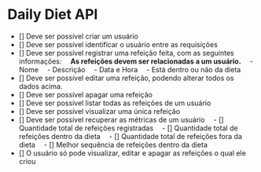 # Daily Diet API

- [] Deve ser possível criar um usuário
- [] Deve ser possível identificar o usuário entre as requisições
- [] Deve ser possível registrar uma refeição feita, com as seguintes informações: 
&ensp;&ensp;**As refeições devem ser relacionadas a um usuário.**
&ensp;&ensp;- Nome
&ensp;&ensp;- Descrição
&ensp;&ensp;- Data e Hora
&ensp;&ensp;- Está dentro ou não da dieta
- [] Deve ser possível editar uma refeição, podendo alterar todos os dados acima.
- [] Deve ser possível apagar uma refeição
- [] Deve ser possível listar todas as refeições de um usuário
- [] Deve ser possível visualizar uma única refeição
- [] Deve ser possível recuperar as métricas de um usuário
&ensp;&ensp;- [] Quantidade total de refeições registradas
&ensp;&ensp;- [] Quantidade total de refeições dentro da dieta
&ensp;&ensp;- [] Quantidade total de refeições fora da dieta
&ensp;&ensp;- [] Melhor sequência de refeições dentro da dieta
- [] O usuário só pode visualizar, editar e apagar as refeições o qual ele criou